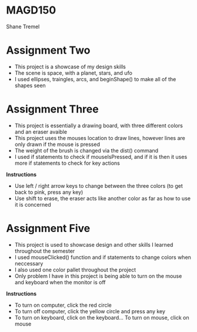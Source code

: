 # MAGD150
Shane Tremel

# **Assignment Two**

+ This project is a showcase of my design skills
+ The scene is space, with a planet, stars, and ufo
+ I used ellipses, traingles, arcs, and beginShape() to make all of the shapes seen

# **Assignment Three**

+ This project is essentially a drawing board, with three different colors and an eraser avaible
+ This project uses the mouses location to draw lines, however lines are only drawn if the mouse is pressed
+ The weight of the brush is changed via the dist() command
+ I used if statements to check if mouseIsPressed, and if it is then it uses more if statements to check for key actions

**Instructions**
+ Use left / right arrow keys to change between the three colors (to get back to pink, press any key)
+ Use shift to erase, the eraser acts like another color as far as how to use it is concerned

# **Assignment Five**

+ This project is used to showcase design and other skills I learned throughout the semester
+ I used mouseClicked() function and if statements to change colors when neccessary
+ I also used one color pallet throughout the project 
+ Only problem I have in this project is being able to turn on the mouse and keyboard when the monitor is off

**Instructions**
+ To turn on computer, click the red circle
+ To turn off computer, click the yellow circle and press any key
+ To turn on keyboard, click on the keyboard... To turn on mouse, click on mouse 
 
